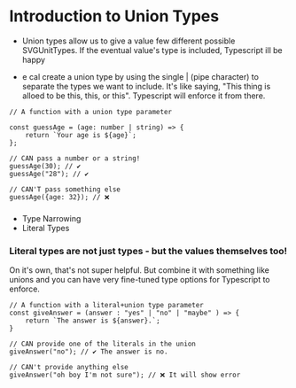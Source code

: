 # Introduction to Union Types

- Union types allow us to give a value few different possible SVGUnitTypes. If the eventual value's type is included, Typescript ill be happy

- e cal create a union type by using the single | (pipe character) to separate the types we want to include. It's like saying, "This thing is alloed to be this, this, or this". Typescript will enforce it from there.

```
// A function with a union type parameter

const guessAge = (age: number | string) => {
    return `Your age is ${age}`;
};

// CAN pass a number or a string!
guessAge(30); // ✔️
guessAge("28"); // ✔️

// CAN'T pass something else
guessAge({age: 32}); // ❌
```

###

- Type Narrowing
- Literal Types

### Literal types are not just types - but the values themselves too!

On it's own, that's not super helpful. But combine it with something like unions and you can have very fine-tuned type options for Typescript to enforce.

```
// A function with a literal+union type parameter
const giveAnswer = (answer : "yes" | "no" | "maybe" ) => {
    return `The answer is ${answer}.`;
}

// CAN provide one of the literals in the union
giveAnswer("no"); // ✔️ The answer is no.

// CAN't provide anything else
giveAnswer("oh boy I'm not sure"); // ❌ It will show error
```
